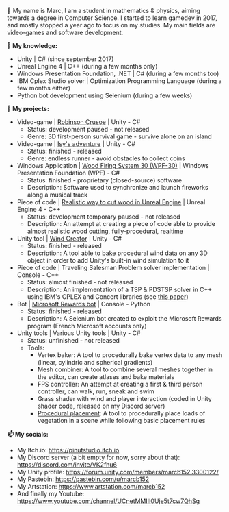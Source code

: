 👋 My name is Marc, I am a student in mathematics & physics, aiming towards a degree in Computer Science.
I started to learn gamedev in 2017, and mostly stopped a year ago to focus on my studies. My main fields are video-games and software development.

**🌱 My knowledge:**
  - Unity | C# (since september 2017)
  - Unreal Engine 4 | C++ (during a few months only)
  - Windows Presentation Foundation, .NET | C# (during a few months too)
  - IBM Cplex Studio solver | Optimization Programming Language (during a few months either)
  - Python bot development using Selenium (during a few weeks)

**🔨 My projects:**
  - Video-game | [Robinson Crusoe](https://pinutstudio.itch.io/robinson-crusoe) | Unity - C#
	- Status: development paused - not released
	- Genre: 3D first-person survival game - survive alone on an island
  - Video-game | [Isy's adventure](https://pinutstudio.itch.io/endless-runner) | Unity - C#
	- Status: finished - released
	- Genre: endless runner - avoid obstacles to collect coins
  - Windows Application | [Wood Firing System 30 (WPF-30)](https://youtu.be/idvNGB1PbCM) | Windows Presentation Foundation (WPF) - C#
	- Status: finished - proprietary (closed-source) software
	- Description: Software used to synchronize and launch fireworks along a musical track
  - Piece of code | [Realistic way to cut wood in Unreal Engine](https://youtu.be/gYtFAXl5N8A) | Unreal Engine 4 - C++
	- Status: development temporary paused - not released
	- Description: An attempt at creating a piece of code able to provide almost realistic wood cutting, fully-procedural, realtime
  - Unity tool | [Wind Creator](https://github.com/marcb152/Wind-Creator) | Unity - C#
	- Status: finished - released
	- Description: A tool able to bake procedural wind data on any 3D object in order to add Unity's built-in wind simulation to it
  - Piece of code | Traveling Salesman Problem solver implementation | Console - C++
 	- Status: almost finished - not released
	- Description: An implementation of a TSP & PDSTSP solver in C++ using IBM's CPLEX and Concert libraries (see [this paper](https://theses.hal.science/tel-03554311))
  - Bot | [Microsoft Rewards bot](https://github.com/marcb152/msft-rewards-bot) | Console - Python
 	- Status: finished - released
	- Description: A Selenium bot created to exploit the Microsoft Rewards program (French Microsoft accounts only)
  - Unity tools | Various Unity tools | Unity - C#
	- Status: unfinished - not released
	- Tools:
	  - Vertex baker: A tool to procedurally bake vertex data to any mesh (linear, cylindric and spherical gradients)
	  - Mesh combiner: A tool to combine several meshes together in the editor, can create atlases and bake materials
	  - FPS controller: An attempt at creating a first & third person controller, can walk, run, sneak and swim
	  - Grass shader with wind and player interaction (coded in Unity shader code, released on my Discord server)
	  - [Procedural placement](https://www.artstation.com/artwork/aYZqbL): A tool to procedurally place loads of vegetation in a scene while following basic placement rules

**📫 My socials:**
  - My Itch.io: https://pinutstudio.itch.io
  - My Discord server (a bit empty for now, sorry about that): https://discord.com/invite/VK2fhu6
  - My Unity profile: https://forum.unity.com/members/marcb152.3300122/
  - My Pastebin: https://pastebin.com/u/marcb152
  - My Artstation: https://www.artstation.com/marcb152
  - And finally my Youtube: https://www.youtube.com/channel/UCnetMMIII0Uje5t7cw7QhSg

